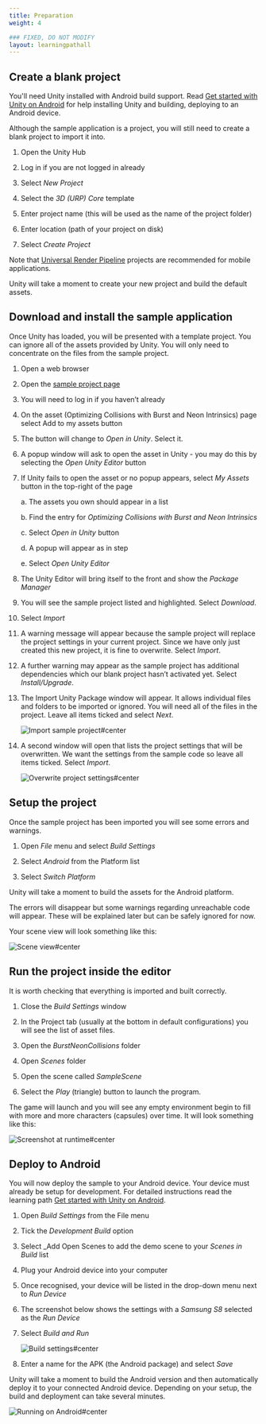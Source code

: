 ```yaml
---
title: Preparation
weight: 4

### FIXED, DO NOT MODIFY
layout: learningpathall
---
```


## Create a blank project
You'll need Unity installed with Android build support. Read [Get started with Unity on Android](/learning-paths/smartphones-and-mobile/get-started-with-unity-on-android) for help installing Unity and building, deploying to an Android device.

Although the sample application is a project, you will still need to create a blank project to import it into.

1. Open the Unity Hub

1. Log in if you are not logged in already

1. Select _New Project_

1. Select the _3D (URP) Core_ template

1. Enter project name (this will be used as the name of the project folder)

1. Enter location (path of your project on disk)

1. Select _Create Project_

Note that [Universal Render Pipeline](https://docs.unity3d.com/Packages/com.unity.render-pipelines.universal@17.0/manual/index.html) projects are recommended for mobile applications.

Unity will take a moment to create your new project and build the default assets.

## Download and install the sample application
Once Unity has loaded, you will be presented with a template project. You can ignore all of the assets provided by Unity. You will only need to concentrate on the files from the sample project.

1. Open a web browser

1. Open the  [sample project page](https://assetstore.unity.com/packages/essentials/tutorial-projects/optimizing-collisions-with-burst-and-neon-intrinsics-196303)

1. You will need to log in if you haven’t already

1. On the asset (Optimizing Collisions with Burst and Neon Intrinsics) page select Add to my assets button

1. The button will change to _Open in Unity_. Select it.

1. A popup window will ask to open the asset in Unity - you may do this by selecting the _Open Unity Editor_ button

1. If Unity fails to open the asset or no popup appears, select _My Assets_ button in the top-right of the page

    a. The assets you own should appear in a list

    b. Find the entry for _Optimizing Collisions with Burst and Neon Intrinsics_

    c. Select _Open in Unity_ button

    d. A popup will appear as in step
    
    e. Select _Open Unity Editor_

1. The Unity Editor will bring itself to the front and show the _Package Manager_

1. You will see the sample project listed and highlighted. Select _Download_.

1. Select _Import_

1. A warning message will appear because the sample project will replace the project settings in your current project. Since we have only just created this new project, it is fine to overwrite. Select _Import_.

1. A further warning may appear as the sample project has additional dependencies which our blank project hasn’t activated yet. Select _Install/Upgrade_.

1. The Import Unity Package window will appear. It allows individual files and folders to be imported or ignored. You will need all of the files in the project. Leave all items ticked and select _Next_.

    ![Import sample project#center](images/Import-window-step-1.PNG "Figure 1. Import the sample project using the Package Manager.")

1. A second window will open that lists the project settings that will be overwritten. We want the settings from the sample code so leave all items ticked. Select _Import_.

    ![Overwrite project settings#center](images/import-window-step-2.png "Figure 2. Overwrite project settings with the settings from the imported sample project.")

## Setup the project
Once the sample project has been imported you will see some errors and warnings.

1. Open _File_ menu and select _Build Settings_

1. Select _Android_ from the Platform list

1. Select _Switch Platform_

Unity will take a moment to build the assets for the Android platform.

The errors will disappear but some warnings regarding unreachable code will appear. These will be explained later but can be safely ignored for now.

Your scene view will look something like this:

![Scene view#center](images/sample-project-default-scene-view.PNG "Figure 3. Default scene view of sample project.")

## Run the project inside the editor

It is worth checking that everything is imported and built correctly.

1. Close the _Build Settings_ window

1. In the Project tab (usually at the bottom in default configurations) you will see the list of asset files.

1. Open the _BurstNeonCollisions_ folder

1. Open _Scenes_ folder

1. Open the scene called _SampleScene_

1. Select the _Play_ (triangle) button to launch the program.

The game will launch and you will see any empty environment begin to fill with more and more characters (capsules) over time. It will look something like this:

![Screenshot at runtime#center](images/game-view.PNG "Figure 4. Sample running in Game view.")

## Deploy to Android
You will now deploy the sample to your Android device. Your device must already be setup for development. For detailed instructions read the learning path [Get started with Unity on Android](/learning-paths/smartphones-and-mobile/get-started-with-unity-on-android).

1. Open _Build Settings_ from the File menu

1. Tick the _Development Build_ option

1. Select _Add Open Scenes to add the demo scene to your _Scenes in Build_ list

1. Plug your Android device into your computer

1. Once recognised, your device will be listed in the drop-down menu next to _Run Device_

1. The screenshot below shows the settings with a _Samsung S8_ selected as the _Run Device_

1. Select _Build and Run_

    ![Build settings#center](images/android-build-settings.PNG "Figure 5. Android build settings showing selected Android device.")

1. Enter a name for the APK (the Android package) and select _Save_

Unity will take a moment to build the Android version and then automatically deploy it to your connected Android device. Depending on your setup, the build and deployment can take several minutes.

![Running on Android#center](images/android-plain-mode.jpg "Figure 6. Sample application running on Android.")
